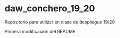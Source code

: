 # daw_conchero_19_20
Repositorio para utilizar en clase de despliegue 19/20

Primera modificación del README
